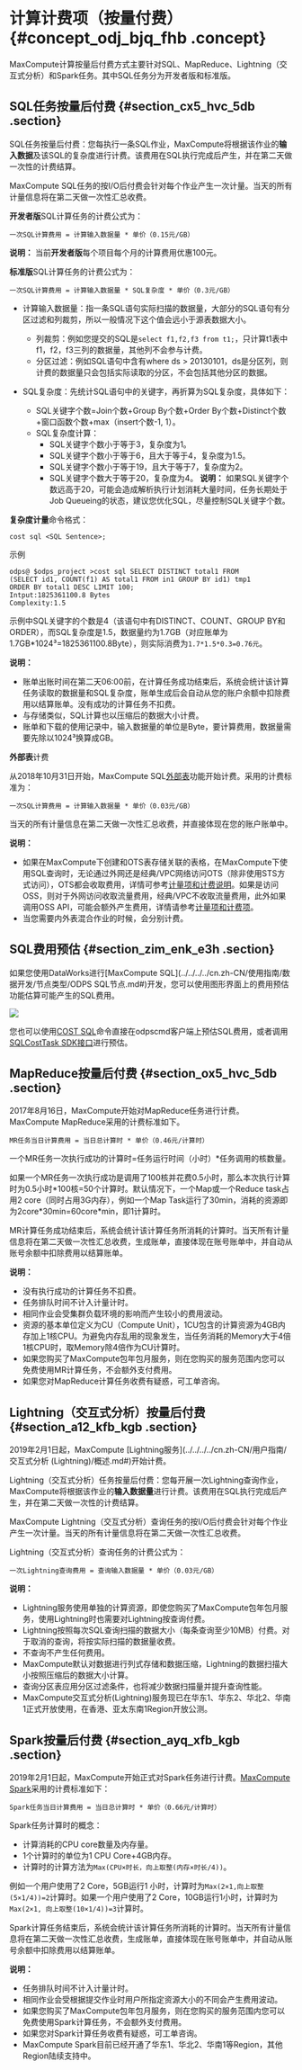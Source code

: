 # 计算计费项（按量付费） {#concept_odj_bjq_fhb .concept}

MaxCompute计算按量后付费方式主要针对SQL、MapReduce、Lightning（交互式分析）和Spark任务。其中SQL任务分为开发者版和标准版。

## SQL任务按量后付费 {#section_cx5_hvc_5db .section}

SQL任务按量后付费：您每执行一条SQL作业，MaxCompute将根据该作业的**输入数据**及该SQL的复杂度进行计费。该费用在SQL执行完成后产生，并在第二天做一次性的计费结算。

MaxCompute SQL任务的按I/O后付费会针对每个作业产生一次计量。当天的所有计量信息将在第二天做一次性汇总收费。

**开发者版**SQL计算任务的计费公式为：

```
一次SQL计算费用 = 计算输入数据量 * 单价（0.15元/GB）
```

**说明：** 当前**开发者版**每个项目每个月的计算费用优惠100元。

**标准版**SQL计算任务的计费公式为：

```
一次SQL计算费用 = 计算输入数据量 * SQL复杂度 * 单价（0.3元/GB）
```

-   计算输入数据量：指一条SQL语句实际扫描的数据量，大部分的SQL语句有分区过滤和列裁剪，所以一般情况下这个值会远小于源表数据大小。
    -   列裁剪：例如您提交的SQL是`select f1,f2,f3 from t1;`，只计算t1表中f1，f2，f3三列的数据量，其他列不会参与计费。
    -   分区过滤：例如SQL语句中含有where ds \> 20130101，ds是分区列，则计费的数据量只会包括实际读取的分区，不会包括其他分区的数据。
-   SQL复杂度：先统计SQL语句中的关键字，再折算为SQL复杂度，具体如下：

    -   SQL关键字个数=Join个数+Group By个数+Order By个数+Distinct个数+窗口函数个数+max（insert个数-1, 1）。
    -   SQL复杂度计算：
        -   SQL关键字个数小于等于3，复杂度为1。
        -   SQL关键字个数小于等于6，且大于等于4，复杂度为1.5。
        -   SQL关键字个数小于等于19，且大于等于7，复杂度为2。
        -   SQL关键字个数大于等于20，复杂度为4。
    **说明：** 如果SQL关键字个数远高于20，可能会造成解析执行计划消耗大量时间，任务长期处于Job Queueing的状态，建议您优化SQL，尽量控制SQL关键字个数。


**复杂度计量**命令格式：

```
cost sql <SQL Sentence>;
```

示例

```
odps@ $odps_project >cost sql SELECT DISTINCT total1 FROM
(SELECT id1, COUNT(f1) AS total1 FROM in1 GROUP BY id1) tmp1
ORDER BY total1 DESC LIMIT 100;
Intput:1825361100.8 Bytes
Complexity:1.5
```

示例中SQL关键字的个数是4（该语句中有DISTINCT、COUNT、GROUP BY和ORDER），而SQL复杂度是1.5，数据量约为1.7GB（对应账单为1.7GB\*1024³=1825361100.8Byte），则实际消费为`1.7*1.5*0.3=0.76元`。

**说明：** 

-   账单出账时间在第二天06:00前，在计算任务成功结束后，系统会统计该计算任务读取的数据量和SQL复杂度，账单生成后会自动从您的账户余额中扣除费用以结算账单。没有成功的计算任务不扣费。
-   与存储类似，SQL计算也以压缩后的数据大小计费。
-   账单和下载的使用记录中，输入数据量的单位是Byte，要计算费用，数据量需要先除以1024³换算成GB。

**外部表**计费

从2018年10月31日开始，MaxCompute SQL[外部表](../../../../cn.zh-CN/用户指南/外部表/外部表概述.md#)功能开始计费。采用的计费标准为：

```
一次SQL计算费用 = 计算输入数据量 * 单价（0.03元/GB）
```

当天的所有计量信息在第二天做一次性汇总收费，并直接体现在您的账户账单中。

**说明：** 

-   如果在MaxCompute下创建和OTS表存储关联的表格，在MaxCompute下使用SQL查询时，无论通过外网还是经典/VPC网络访问OTS（除非使用STS方式访问），OTS都会收取费用，详情可参考[计量项和计费说明](https://help.aliyun.com/document_detail/27291.html)。如果是访问OSS，则对于外网访问收取流量费用，经典/VPC不收取流量费用，此外如果调用OSS API，可能会额外产生费用，详情请参考[计量项和计费项](https://help.aliyun.com/document_detail/59636.html)。
-   当您需要内外表混合作业的时候，会分别计费。

## SQL费用预估 {#section_zim_enk_e3h .section}

如果您使用DataWorks进行[MaxCompute SQL](../../../../cn.zh-CN/使用指南/数据开发/节点类型/ODPS SQL节点.md#)开发，您可以使用图形界面上的费用预估功能估算可能产生的SQL费用。

![](http://static-aliyun-doc.oss-cn-hangzhou.aliyuncs.com/assets/img/11938/155660314234166_zh-CN.png)

您也可以使用[COST SQL](../../../../cn.zh-CN/用户指南/常用命令/其他操作.md#section_xm2_sgf_vdb)命令直接在odpscmd客户端上预估SQL费用，或者调用[SQLCostTask SDK接口](http://www.javadoc.io/doc/com.aliyun.odps/odps-sdk-core/0.29.10-public)进行预估。

## MapReduce按量后付费 {#section_ox5_hvc_5db .section}

2017年8月16日，MaxCompute开始对MapReduce任务进行计费。MaxCompute MapReduce采用的计费标准如下。

```
MR任务当日计算费用 = 当日总计算时 * 单价（0.46元/计算时）
```

一个MR任务一次执行成功的计算时=任务运行时间（小时）\*任务调用的核数量。

如果一个MR任务一次执行成功是调用了100核并花费0.5小时，那么本次执行计算时为0.5小时\*100核=50个计算时。默认情况下，一个Map或一个Reduce task占用2 core（同时占用3G内存），例如一个Map Task运行了30min，消耗的资源即为2core\*30min=60core\*min，即1计算时。

MR计算任务成功结束后，系统会统计该计算任务所消耗的计算时。当天所有计量信息将在第二天做一次性汇总收费，生成账单，直接体现在账号账单中，并自动从账号余额中扣除费用以结算账单。

**说明：** 

-   没有执行成功的计算任务不扣费。
-   任务排队时间不计入计量计时。
-   相同作业会受集群负载环境的影响而产生较小的费用波动。
-   资源的基本单位定义为CU（Compute Unit），1CU包含的计算资源为4GB内存加上1核CPU。为避免内存乱用的现象发生，当任务消耗的Memory大于4倍1核CPU时，取Memory除4倍作为CU计算时。
-   如果您购买了MaxCompute包年包月服务，则在您购买的服务范围内您可以免费使用MR计算任务，不会额外支付费用。
-   如果您对MapReduce计算任务收费有疑惑，可工单咨询。

## Lightning（交互式分析）按量后付费 {#section_a12_kfb_kgb .section}

2019年2月1日起，MaxCompute [Lightning服务](../../../../cn.zh-CN/用户指南/交互式分析 (Lightning)/概述.md#)开始计费。

Lightning（交互式分析）任务按量后付费：您每开展一次Lightning查询作业，MaxCompute将根据该作业的**输入数据量**进行计费。该费用在SQL执行完成后产生，并在第二天做一次性的计费结算。

MaxCompute Lightning（交互式分析）查询任务的按I/O后付费会针对每个作业产生一次计量。当天的所有计量信息将在第二天做一次性汇总收费。

Lightning（交互式分析）查询任务的计费公式为：

```
一次Lightning查询费用 = 查询输入数据量 * 单价（0.03元/GB）
```

**说明：** 

-   Lightning服务使用单独的计算资源，即使您购买了MaxCompute包年包月服务，使用Lightning时也需要对Lightning按查询付费。
-   Lightning按照每次SQL查询扫描的数据大小（每条查询至少10MB）付费。对于取消的查询，将按实际扫描的数据量收费。
-   不查询不产生任何费用。
-   MaxCompute默认对数据进行列式存储和数据压缩，Lightning的数据扫描大小按照压缩后的数据大小计算。
-   查询分区表应用分区过滤条件，也将减少数据扫描量并提升查询性能。
-   MaxCompute交互式分析\(Lightning\)服务现已在华东1、华东2、华北2、华南1正式开放使用，在香港、亚太东南1Region开放公测。

## Spark按量后付费 {#section_ayq_xfb_kgb .section}

2019年2月1日起，MaxCompute开始正式对Spark任务进行计费。[MaxCompute Spark](../../../../cn.zh-CN/用户指南/Spark/Spark概述.md#)采用的计费标准如下：

```
Spark任务当日计算费用 = 当日总计算时 * 单价（0.66元/计算时）
```

Spark任务计算时的概念：

-   计算消耗的CPU core数量及内存量。
-   1个计算时的单位为1 CPU Core+4GB内存。
-   计算时的计算方法为`Max(CPU×时长，向上取整(内存×时长/4))`。

例如一个用户使用了2 Core，5GB运行1 小时，计算时为`Max(2×1,向上取整(5×1/4))=2`计算时。如果一个用户使用了2 Core，10GB运行1小时，计算时为`Max(2×1, 向上取整(10×1/4))=3`计算时。

Spark计算任务结束后，系统会统计该计算任务所消耗的计算时。当天所有计量信息将在第二天做一次性汇总收费，生成账单，直接体现在账号账单中，并自动从账号余额中扣除费用以结算账单。

**说明：** 

-   任务排队时间不计入计量计时。
-   相同作业会受根据提交作业时用户所指定资源大小的不同会产生费用波动。
-   如果您购买了MaxCompute包年包月服务，则在您购买的服务范围内您可以免费使用Spark计算任务，不会额外支付费用。
-   如果您对Spark计算任务收费有疑惑，可工单咨询。
-   MaxCompute Spark目前已经开通了华东1、华北2、华南1等Region，其他Region陆续支持中。

